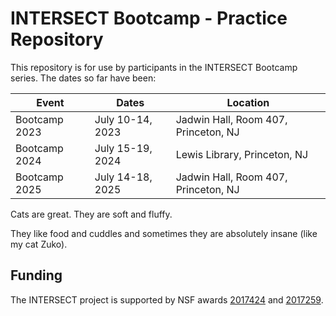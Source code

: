 # INTERSECT Bootcamp - Practice Repository

This repository is for use by participants in the INTERSECT Bootcamp series.
The dates so far have been:

| Event | Dates | Location |
| ----- | ------| -------- |
| Bootcamp 2023 | July 10-14, 2023 | Jadwin Hall, Room 407, Princeton, NJ |
| Bootcamp 2024 | July 15-19, 2024 | Lewis Library, Princeton, NJ |
| Bootcamp 2025 | July 14-18, 2025 | Jadwin Hall, Room 407, Princeton, NJ |

Cats are great. They are soft and fluffy.

They like food and cuddles and sometimes they are absolutely insane (like my cat Zuko).

## Funding

The INTERSECT project is supported by NSF awards [2017424](https://www.nsf.gov/awardsearch/showAward?AWD_ID=2017424)
and [2017259](https://www.nsf.gov/awardsearch/showAward?AWD_ID=2017259).
